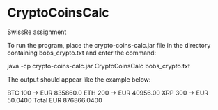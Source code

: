 # CryptoCoinsCalc
SwissRe assignment

To run the program, place the crypto-coins-calc.jar file in the directory containing bobs_crypto.txt and enter the command:

java -cp crypto-coins-calc.jar CryptoCoinsCalc bobs_crypto.txt

The output should appear like the example below:

BTC 100 -> EUR 835860.0
ETH 200 -> EUR 40956.00
XRP 300 -> EUR 50.0400
Total EUR 876866.0400 
